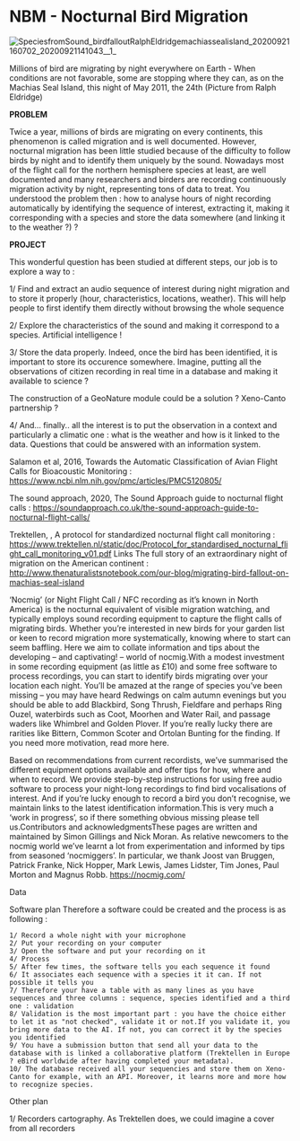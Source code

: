 # NBM - Nocturnal Bird Migration

![SpeciesfromSound_birdfalloutRalphEldridgemachiassealisland_20200921160702_20200921141043__1_](/uploads/ec07a2b80dd785cfb1494efa40d25890/SpeciesfromSound_birdfalloutRalphEldridgemachiassealisland_20200921160702_20200921141043__1_.jpg)

Millions of bird are migrating by night everywhere on Earth - When conditions are not favorable, some are stopping where they can, as on the Machias Seal Island, this night of May 2011, the 24th (Picture from Ralph Eldridge)

**PROBLEM**

Twice a year, millions of birds are migrating on every continents, this phenomenon is called migration and is well documented. However, nocturnal migration has been little studied because of the difficulty to follow birds by night and to identify them uniquely by the sound. Nowadays most of the flight call for the northern hemisphere species at least, are well documented and many researchers and birders are recording continuously migration activity by night, representing tons of data to treat. You understood the problem then : how to analyse hours of night recording automatically by identifying the sequence of interest, extracting it, making it corresponding with a species and store the data somewhere (and linking it to the weather ?) ?

**PROJECT** 

This wonderful question has been studied at different steps, our job is to explore a way to :

1/ Find and extract an audio sequence of interest during night migration and to store it properly (hour, characteristics, locations, weather). This will help people to first identify them directly without browsing the whole sequence

2/ Explore the characteristics of the sound and making it correspond to a species. Artificial intelligence !

3/ Store the data properly. Indeed, once the bird has been identified, it is important to store its occurence somewhere. Imagine, putting all the observations of citizen recording in real time in a database and making it available to science ?

The construction of a GeoNature module could be a solution ? Xeno-Canto partnership ?

4/ And... finally.. all the interest is to put the observation in a context and particularly a climatic one : what is the weather and how is it linked to the data. Questions that could be answered with an information system.


Salamon et al, 2016, Towards the Automatic Classification of Avian Flight Calls for Bioacoustic Monitoring : https://www.ncbi.nlm.nih.gov/pmc/articles/PMC5120805/

The sound approach, 2020, The Sound Approach guide to nocturnal flight calls : https://soundapproach.co.uk/the-sound-approach-guide-to-nocturnal-flight-calls/

Trektellen, , A protocol for standardized nocturnal flight call monitoring : https://www.trektellen.nl/static/doc/Protocol_for_standardised_nocturnal_flight_call_monitoring_v01.pdf
Links
The full story of an extraordinary night of migration on the American continent : http://www.thenaturalistsnotebook.com/our-blog/migrating-bird-fallout-on-machias-seal-island

‘Nocmig’ (or Night Flight Call / NFC recording as it’s known in North America) is the nocturnal equivalent of visible migration watching, and typically employs sound recording equipment to capture the flight calls of migrating birds. Whether you’re interested in new birds for your garden list or keen to record migration more systematically, knowing where to start can seem baffling. Here we aim to collate information and tips about the developing – and captivating! – world of nocmig.With a modest investment in some recording equipment (as little as £10) and some free software to process recordings, you can start to identify birds migrating over your location each night. You’ll be amazed at the range of species you’ve been missing – you may have heard Redwings on calm autumn evenings but you should be able to add Blackbird, Song Thrush, Fieldfare and perhaps Ring Ouzel, waterbirds such as Coot, Moorhen and Water Rail, and passage waders like Whimbrel and Golden Plover. If you’re really lucky there are rarities like Bittern, Common Scoter and Ortolan Bunting for the finding. If you need more motivation, read more here.

Based on recommendations from current recordists, we’ve summarised the different equipment options available and offer tips for how, where and when to record. We provide step-by-step instructions for using free audio software to process your night-long recordings to find bird vocalisations of interest. And if you’re lucky enough to record a bird you don’t recognise, we maintain links to the latest identification information.This is very much a ‘work in progress’, so if there something obvious missing please tell us.Contributors and acknowledgmentsThese pages are written and maintained by Simon Gillings and Nick Moran. As relative newcomers to the nocmig world we’ve learnt a lot from experimentation and informed by tips from seasoned ‘nocmiggers’. In particular, we thank Joost van Bruggen, Patrick Franke, Nick Hopper, Mark Lewis, James Lidster, Tim Jones, Paul Morton and Magnus Robb. https://nocmig.com/


Data

Software plan
Therefore a software could be created and the process is as following :

    1/ Record a whole night with your microphone
    2/ Put your recording on your computer
    3/ Open the software and put your recording on it
    4/ Process
    5/ After few times, the software tells you each sequence it found
    6/ It associates each sequence with a species it it can. If not possible it tells you
    7/ Therefore your have a table with as many lines as you have sequences and three columns : sequence, species identified and a third one : validation
    8/ Validation is the most important part : you have the choice either to let it as "not checked", validate it or not.If you validate it, you bring more data to the AI. If not, you can correct it by the species you identified
    9/ You have a submission button that send all your data to the database with is linked a collaborative platform (Trektellen in Europe ? eBird worldwide after having completed your metadata).
    10/ The database received all your sequencies and store them on Xeno-Canto for example, with an API. Moreover, it learns more and more how to recognize species.

Other plan

1/ Recorders cartography. As Trektellen does, we could imagine a cover from all recorders